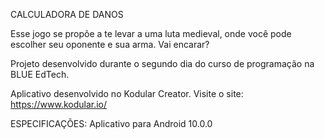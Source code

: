 CALCULADORA DE DANOS

Esse jogo se propõe a te levar a uma luta medieval, onde você pode escolher seu oponente e sua arma. Vai encarar?

Projeto desenvolvido durante o segundo dia do curso de programação na BLUE EdTech.

Aplicativo desenvolvido no Kodular Creator. Visite o site: https://www.kodular.io/


ESPECIFICAÇÕES:
Aplicativo para Android 10.0.0
